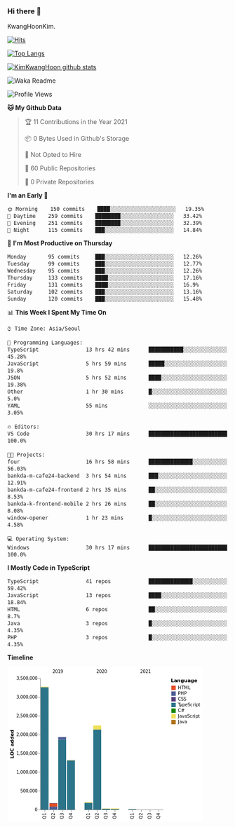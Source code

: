 ### Hi there 👋

KwangHoonKim.

[![Hits](https://hits.seeyoufarm.com/api/count/incr/badge.svg?url=https%3A%2F%2Fgithub.com%2Frhkdgns95)](https://hits.seeyoufarm.com)  

[![Top Langs](https://github-readme-stats.vercel.app/api/top-langs/?username=rhkdgns95&layout=compact)](https://github.com/anuraghazra/github-readme-stats)   

[![KimKwangHoon github stats](https://github-readme-stats.vercel.app/api?username=rhkdgns95&show_icons=true)](https://github.com/anuraghazra/github-readme-stats)  


<!--
**rhkdgns95/rhkdgns95** is a ✨ _special_ ✨ repository because its `README.md` (this file) appears on your GitHub profile.

Here are some ideas to get you started:

- 🔭 I’m currently working on ...
- 🌱 I’m currently learning ...
- 👯 I’m looking to collaborate on ...
- 🤔 I’m looking for help with ...
- 💬 Ask me about ...
- 📫 How to reach me: ...
- 😄 Pronouns: ...
- ⚡ Fun fact: ...
-->



![Waka Readme](https://github.com/rhkdgns95/rhkdgns95/workflows/Waka%20Readme/badge.svg)
<!--START_SECTION:waka-->
![Profile Views](http://img.shields.io/badge/Profile%20Views-2-blue)

**🐱 My Github Data** 

> 🏆 11 Contributions in the Year 2021
 > 
> 📦 0 Bytes Used in Github's Storage 
 > 
> 🚫 Not Opted to Hire
 > 
> 📜 60 Public Repositories 
 > 
> 🔑 0 Private Repositories  
 > 
**I'm an Early 🐤** 

```text
🌞 Morning    150 commits    ████░░░░░░░░░░░░░░░░░░░░░   19.35% 
🌆 Daytime    259 commits    ████████░░░░░░░░░░░░░░░░░   33.42% 
🌃 Evening    251 commits    ████████░░░░░░░░░░░░░░░░░   32.39% 
🌙 Night      115 commits    ███░░░░░░░░░░░░░░░░░░░░░░   14.84%

```
📅 **I'm Most Productive on Thursday** 

```text
Monday       95 commits     ███░░░░░░░░░░░░░░░░░░░░░░   12.26% 
Tuesday      99 commits     ███░░░░░░░░░░░░░░░░░░░░░░   12.77% 
Wednesday    95 commits     ███░░░░░░░░░░░░░░░░░░░░░░   12.26% 
Thursday     133 commits    ████░░░░░░░░░░░░░░░░░░░░░   17.16% 
Friday       131 commits    ████░░░░░░░░░░░░░░░░░░░░░   16.9% 
Saturday     102 commits    ███░░░░░░░░░░░░░░░░░░░░░░   13.16% 
Sunday       120 commits    ███░░░░░░░░░░░░░░░░░░░░░░   15.48%

```


📊 **This Week I Spent My Time On** 

```text
⌚︎ Time Zone: Asia/Seoul

💬 Programming Languages: 
TypeScript               13 hrs 42 mins      ███████████░░░░░░░░░░░░░░   45.28% 
JavaScript               5 hrs 59 mins       █████░░░░░░░░░░░░░░░░░░░░   19.8% 
JSON                     5 hrs 52 mins       ████░░░░░░░░░░░░░░░░░░░░░   19.38% 
Other                    1 hr 30 mins        █░░░░░░░░░░░░░░░░░░░░░░░░   5.0% 
YAML                     55 mins             ░░░░░░░░░░░░░░░░░░░░░░░░░   3.05%

🔥 Editors: 
VS Code                  30 hrs 17 mins      █████████████████████████   100.0%

🐱‍💻 Projects: 
four                     16 hrs 58 mins      ██████████████░░░░░░░░░░░   56.03% 
bankda-m-cafe24-backend  3 hrs 54 mins       ███░░░░░░░░░░░░░░░░░░░░░░   12.91% 
bankda-m-cafe24-frontend 2 hrs 35 mins       ██░░░░░░░░░░░░░░░░░░░░░░░   8.53% 
bankda-k-frontend-mobile 2 hrs 26 mins       ██░░░░░░░░░░░░░░░░░░░░░░░   8.08% 
window-opener            1 hr 23 mins        █░░░░░░░░░░░░░░░░░░░░░░░░   4.58%

💻 Operating System: 
Windows                  30 hrs 17 mins      █████████████████████████   100.0%

```

**I Mostly Code in TypeScript** 

```text
TypeScript               41 repos            ██████████████░░░░░░░░░░░   59.42% 
JavaScript               13 repos            ████░░░░░░░░░░░░░░░░░░░░░   18.84% 
HTML                     6 repos             ██░░░░░░░░░░░░░░░░░░░░░░░   8.7% 
Java                     3 repos             █░░░░░░░░░░░░░░░░░░░░░░░░   4.35% 
PHP                      3 repos             █░░░░░░░░░░░░░░░░░░░░░░░░   4.35%

```


**Timeline**

![Chart not found](https://raw.githubusercontent.com/rhkdgns95/rhkdgns95/master/charts/bar_graph.png) 


<!--END_SECTION:waka-->
